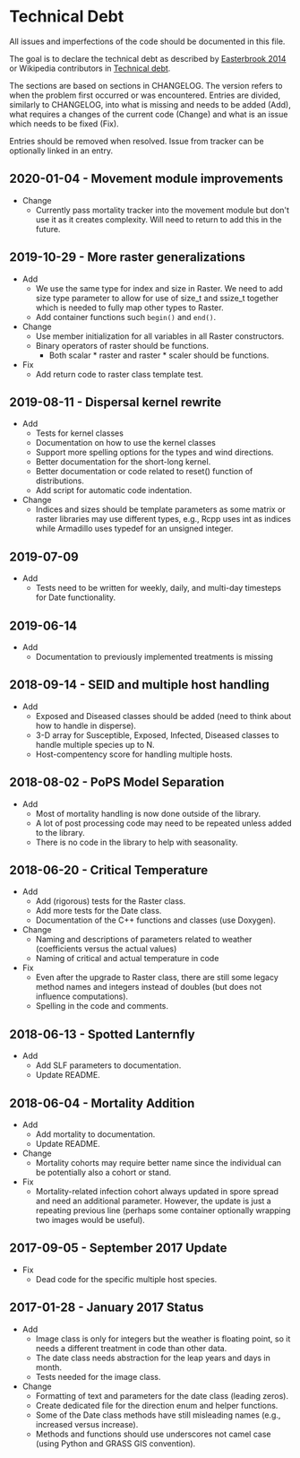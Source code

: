# Technical Debt

All issues and imperfections of the code should be documented in this
file.

The goal is to declare the technical debt as described by
[Easterbrook 2014](http://doi.org/10.1038/ngeo2283) or Wikipedia
contributors in
[Technical debt](https://en.wikipedia.org/wiki/Technical_debt).

The sections are based on sections in CHANGELOG. The version refers to
when the problem first occurred or was encountered. Entries are divided,
similarly to CHANGELOG, into what is missing and needs to be added (Add),
what requires a changes of the current code (Change) and what is an
issue which needs to be fixed (Fix).

Entries should be removed when resolved. Issue from tracker can be
optionally linked in an entry.

## 2020-01-04 - Movement module improvements

- Change
  - Currently pass mortality tracker into the movement module but don't
    use it as it creates complexity. Will need to return to add this in
    the future.

## 2019-10-29 - More raster generalizations

- Add
  - We use the same type for index and size in Raster. We need to
    add size type parameter to allow for use of size_t and ssize_t
    together which is needed to fully map other types to Raster.
  - Add container functions such `begin()` and `end()`.
- Change
  - Use member initialization for all variables in all Raster constructors.
  - Binary operators of raster should be functions.
    - Both scalar \* raster and raster \* scaler should be functions.
- Fix
  - Add return code to raster class template test.

## 2019-08-11 - Dispersal kernel rewrite

- Add
  - Tests for kernel classes
  - Documentation on how to use the kernel classes
  - Support more spelling options for the types and wind directions.
  - Better documentation for the short-long kernel.
  - Better documentation or code related to reset() function of
    distributions.
  - Add script for automatic code indentation.
- Change
  - Indices and sizes should be template parameters as some matrix or
    raster libraries may use different types, e.g., Rcpp uses int as
    indices while Armadillo uses typedef for an unsigned integer.

## 2019-07-09

- Add
  - Tests need to be written for weekly, daily, and multi-day timesteps
    for Date functionality.

## 2019-06-14

- Add
  - Documentation to previously implemented treatments is missing

## 2018-09-14 - SEID and multiple host handling

- Add
  - Exposed and Diseased classes should be added (need to think about how to
    handle in disperse).
  - 3-D array for Susceptible, Exposed, Infected, Diseased classes to handle
    multiple species up to N.
  - Host-compentency score for handling multiple hosts.

## 2018-08-02 - PoPS Model Separation

- Add
  - Most of mortality handling is now done outside of the library.
  - A lot of post processing code may need to be repeated unless added to
    the library.
  - There is no code in the library to help with seasonality.

## 2018-06-20 - Critical Temperature

- Add
  - Add (rigorous) tests for the Raster class.
  - Add more tests for the Date class.
  - Documentation of the C++ functions and classes (use Doxygen).
- Change
  - Naming and descriptions of parameters related to weather
    (coefficients versus the actual values)
  - Naming of critical and actual temperature in code
- Fix
  - Even after the upgrade to Raster class, there are still some legacy
    method names and integers instead of doubles (but does not influence
    computations).
  - Spelling in the code and comments.

## 2018-06-13 - Spotted Lanternfly

- Add
  - Add SLF parameters to documentation.
  - Update README.

## 2018-06-04 - Mortality Addition

- Add
  - Add mortality to documentation.
  - Update README.
- Change
  - Mortality cohorts may require better name since the individual can be
    potentially also a cohort or stand.
- Fix
  - Mortality-related infection cohort always updated in spore spread and
    need an additional parameter. However, the update is just a repeating
    previous line (perhaps some container optionally wrapping two images
    would be useful).

## 2017-09-05 - September 2017 Update

- Fix
  - Dead code for the specific multiple host species.

## 2017-01-28 - January 2017 Status

- Add
  - Image class is only for integers but the weather is floating point,
    so it needs a different treatment in code than other data.
  - The date class needs abstraction for the leap years and days in month.
  - Tests needed for the image class.
- Change
  - Formatting of text and parameters for the date class (leading zeros).
  - Create dedicated file for the direction enum and helper functions.
  - Some of the Date class methods have still misleading names (e.g.,
    increased versus increase).
  - Methods and functions should use underscores not camel case (using
    Python and GRASS GIS convention).
